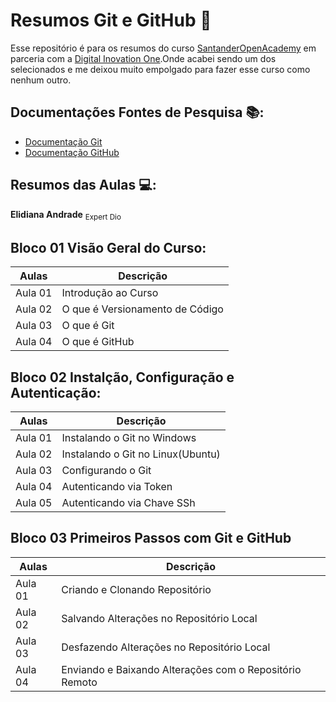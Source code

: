 # Resumos Git e GitHub 📝

Esse repositório é para os resumos do curso [SantanderOpenAcademy](https://app.santanderopenacademy.com/en/program/santander-bootcamp-2024) 
em parceria com a [Digital Inovation One](https://www.dio.me/).Onde acabei sendo um dos selecionados e me deixou muito empolgado para fazer esse curso como nenhum outro.


## Documentações Fontes de Pesquisa 📚:
- [Documentação Git](https://git-scm.com/doc)
- [Documentação GitHub](https://docs.github.com/pt)


## Resumos das Aulas 💻:

**Elidiana Andrade**
<sub>Expert Dio<sub>

##  Bloco 01 Visão Geral do Curso:

| Aulas | Descrição |
| ------ | --------- |
|Aula 01| Introdução ao Curso|
| Aula 02| O que é Versionamento de Código|
| Aula 03| O que é Git|
|Aula 04| O que é GitHub|

## Bloco 02 Instalção, Configuração e Autenticação:

| Aulas | Descrição |
| ------ | --------- |
|Aula 01| Instalando o Git no Windows|
| Aula 02| Instalando o Git no Linux(Ubuntu)|
| Aula 03| Configurando o Git|
|Aula 04| Autenticando via Token|
|Aula 05| Autenticando via Chave SSh|

## Bloco 03 Primeiros Passos com Git e GitHub
|Aulas|Descrição|
|-----|-----------------|
|Aula 01| Criando e Clonando Repositório|
|Aula 02| Salvando Alterações no Repositório Local|
|Aula 03| Desfazendo Alterações no Repositório Local|
|Aula 04| Enviando e Baixando Alterações com o Repositório Remoto|